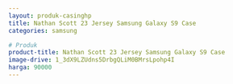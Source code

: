 ```yaml
---
layout: produk-casinghp
title: Nathan Scott 23 Jersey Samsung Galaxy S9 Case
categories: samsung

# Produk
product-title: Nathan Scott 23 Jersey Samsung Galaxy S9 Case
image-drive: 1_3dX9LZUdns5DrbgQLiM0BMrsLpohp4I
harga: 90000
---
```

